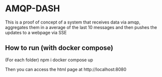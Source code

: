 # AMQP-DASH

This is a proof of concept of a system that receives data via amqp, aggregates
them in a average of the last 10 messages and then pushes the updates to a
webpage via SSE

## How to run (with docker compose)

(For each folder) npm i
docker compose up

Then you can access the html page at http://localhost:8080
